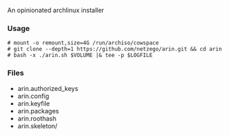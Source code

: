An opinionated archlinux installer

<!--
### Dependencies
- make
- whois (mkpasswd)
-->

### Usage
```console
# mount -o remount,size=4G /run/archiso/cowspace
# git clone --depth=1 https://github.com/netzego/arin.git && cd arin
# bash -x ./arin.sh $VOLUME |& tee -p $LOGFILE
```

### Files
- arin.authorized_keys
- arin.config
- arin.keyfile
- arin.packages
- arin.roothash
- arin.skeleton/

<!-- ### Rationale -->
<!-- ### Assumptions -->
<!-- ### Warranty -->
